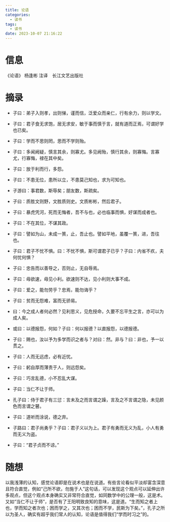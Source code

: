 ```yaml
---
title: 论语
categories:
  - 读书
tags:
  - 读书
date: 2023-10-07 21:16:22
---
```


# 信息

《论语》 杨逢彬 注译　长江文艺出版社

# 摘录

- 子曰：弟子入则孝，出则悌，谨而信，泛爱众而亲仁，行有余力，则以学文。

- 子曰：君子食无求饱，居无求安，敏于事而慎于言，就有道而正焉，可谓好学也已矣。

- 子曰：学而不思则罔，思而不学则殆。

- 子曰：多闻阙疑，慎言其余，则寡尤。多见阙殆，慎行其余，则寡悔。言寡尤，行寡悔，禄在其中矣。

- 子曰：放于利而行，多怨。

- 子曰：不患无位，患所以立，不患莫己知也，求为可知也。

- 子游曰：事君数，斯辱矣；朋友数，斯疏矣。

- 子曰：质胜文则野，文胜质则史。文质彬彬，然后君子。

- 子曰：暴虎凭河，死而无悔者，吾不与也，必也临事而惧，好谋而成者也。

- 子曰：不在其位，不谋其政。

- 子曰：譬如为山，未成一篑，止，吾止也。譬如平地，虽覆一篑，进，吾往也。

- 子曰：君子不忧不惧。曰：不忧不惧，斯可谓君子已乎？子曰：内省不疚，夫何忧何惧？

- 子曰：忠告而以善导之，否则止，无自辱焉。

- 子曰：毋欲速，毋见小利。欲速则不达，见小利则大事不成。

- 子曰：爱之，能勿劳乎？忠焉，能勿诲乎？

- 子曰：贫而无怨难，富而无骄易。

- 曰：今之成人者何必然？见利思义，见危授命，久要不忘平生之言，亦可以为成人矣。

- 或曰：以德报怨，何如？子曰：何以报德？以直报怨，以德报德。

- 子曰：赐也，汝以予为多学而识之者与？对曰：然。非与？曰：非也，予一以贯之。

- 子曰：人而无远虑，必有近忧。

- 子曰：躬自厚而薄责于人，则远怨矣。

- 子曰：巧言乱德，小不忍乱大谋。

- 子曰：当仁不让于师。

- 孔子曰：侍于君子有三愆：言未及之而言谓之躁，言及之不言谓之隐，未见颜色而言谓之瞽。

- 子曰：道听而涂说，德之弃。

- 子路曰：君子尚勇乎？子曰：君子义以为上。君子有勇而无义为乱，小人有勇而无义为盗。

- 子曰：“君子贞而不谅。”

# 随想

以我浅薄的认知，感觉论语即是在说术也是在说道。有些言论看似平淡却富含深意且符合直觉，例如“己所不欲，勿施于人”这句话，可以发现这个观点可以延伸出许多观点，但这个观点本身确实又非常符合直觉，如同数学中的公理一般，这是术。又如“当仁不让于师”，是否有了王阳明致良知的意味，这是道。“生而知之者上也，学而知之者次也；困而学之，又其次也；困而不学，民斯为下矣。”，孔子之所以为圣人，确实有超乎我们常人的认知，论语是值得我们“学而时习之”的。